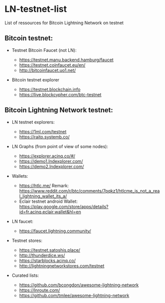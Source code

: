 # LN-testnet-list
List of ressources for Bitcoin Lightning Network on testnet

## Bitcoin testnet:

- Testnet Bitcoin Faucet (not LN):
  - https://testnet.manu.backend.hamburg/faucet
  - https://testnet.coinfaucet.eu/en/
  - http://bitcoinfaucet.uo1.net/

- Bitcoin testnet explorer
  - https://testnet.blockchain.info
  - https://live.blockcypher.com/btc-testnet

## Bitcoin Lightning Network testnet:

- LN testnet explorers:
  - https://1ml.com/testnet
  - https://raito.systemb.co/

- LN Graphs (from point of view of some nodes):
  - https://explorer.acinq.co/#/
  - https://demo1.lndexplorer.com/
  - https://demo2.lndexplorer.com/

- Wallets:
  - https://htlc.me/
  Remark: https://www.reddit.com/r/btc/comments/7pqkz1/htlcme_is_not_a_real_lightning_wallet_its_a/
  - Eclair testnet android Wallet: https://play.google.com/store/apps/details?id=fr.acinq.eclair.wallet&hl=en

- LN faucet:
  - https://faucet.lightning.community/

- Testnet stores:
  - https://testnet.satoshis.place/
  - http://thunderdice.ws/
  - https://starblocks.acinq.co/
  - http://lightningnetworkstores.com/testnet

- Curated lists:
  - https://github.com/bcongdon/awesome-lightning-network
  - https://lnroute.com/
  - https://github.com/tmlee/awesome-lightning-network
